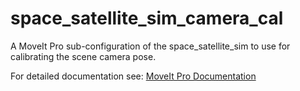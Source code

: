 # space_satellite_sim_camera_cal

A MoveIt Pro sub-configuration of the space_satellite_sim to use for calibrating the scene camera pose.

For detailed documentation see: [MoveIt Pro Documentation](https://docs.picknik.ai/)
